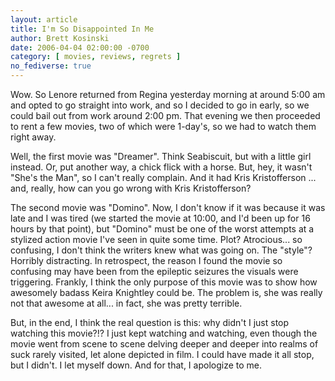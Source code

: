 ```yaml
---
layout: article
title: I'm So Disappointed In Me
author: Brett Kosinski
date: 2006-04-04 02:00:00 -0700
category: [ movies, reviews, regrets ]
no_fediverse: true
---
```


Wow.  So Lenore returned from Regina yesterday morning at around 5:00 am and opted to go straight into work, and so I decided to go in early, so we could bail out from work around 2:00 pm.  That evening we then proceeded to rent a few movies, two of which were 1-day's, so we had to watch them right away.

Well, the first movie was "Dreamer".  Think Seabiscuit, but with a little girl instead.  Or, put another way, a chick flick with a horse.  But, hey, it wasn't "She's the Man", so I can't really complain.  And it had Kris Kristofferson	... and, really, how can you go wrong with Kris Kristofferson?

The second movie was "Domino".  Now, I don't know if it was because it was late and I was tired (we started the movie at 10:00, and I'd been up for 16 hours by that point), but "Domino" must be one of the worst attempts at a stylized action movie I've seen in quite some time.  Plot?  Atrocious... so confusing, I don't think the writers knew what was going on.  The "style"?  Horribly distracting.  In retrospect, the reason I found the movie so confusing may have been from the epileptic seizures the visuals were triggering.  Frankly, I think the only purpose of this movie was to show how awesomely badass Keira Knightley could be.  The problem is, she was really not that awesome at all... in fact, she was pretty terrible.

But, in the end, I think the real question is this:  why didn't I just stop watching this movie?!?  I just kept watching and watching, even though the movie went from scene to scene delving deeper and deeper into realms of suck rarely visited, let alone depicted in film.  I could have made it all stop, but I didn't.  I let myself down.  And for that, I apologize to me.

